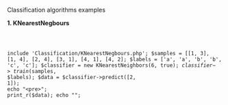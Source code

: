 <p> Classification algorithms examples </p>
<b>1. KNearestNegbours</b>
<p><code>
  
include 'Classification/KNearestNegbours.php';
$samples = [[1, 3], [1, 4], [2, 4], [3, 1], [4, 1], [4, 2];
$labels = ['a', 'a', 'b', 'b', 'c', 'c'];
$classifier = new KNearestNeighbors(6, true);
$classifier->train($samples, $labels);
$data = $classifier->predict([2, 1]);
echo "<pre>";
print_r($data);
echo "</pre>";

</code></p>
